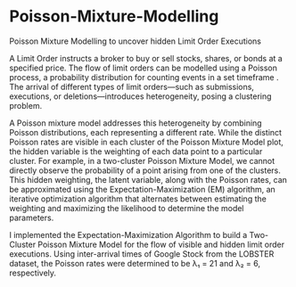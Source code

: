 # Poisson-Mixture-Modelling
Poisson Mixture Modelling to uncover hidden Limit Order Executions

A Limit Order instructs a broker to buy or sell stocks, shares, or bonds at a specified price. The flow of limit orders can be modelled using a Poisson process, a probability distribution for counting events in a set timeframe . The arrival of different types of limit orders—such as submissions, executions, or deletions—introduces heterogeneity, posing a clustering problem.

A Poisson mixture model addresses this heterogeneity by combining Poisson distributions, each representing a different rate. While the distinct Poisson rates are visible in each cluster of the Poisson Mixture Model plot, the hidden variable is the weighting of each data point to a particular cluster. For example, in a two-cluster Poisson Mixture Model, we cannot directly observe the probability of a point arising from one of the clusters. This hidden weighting, the latent variable, along with the Poisson rates, can be approximated using the Expectation-Maximization (EM) algorithm, an iterative optimization algorithm that alternates between estimating the weighting and maximizing the likelihood to determine the model parameters.

I implemented the Expectation-Maximization Algorithm to build a Two-Cluster Poisson Mixture Model for the flow of visible and hidden limit order executions. Using inter-arrival times of Google Stock from the LOBSTER dataset, the Poisson rates were determined to be λ₁ = 21 and λ₂ = 6, respectively.
